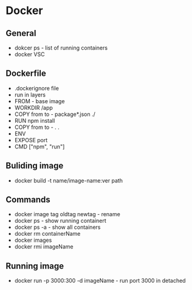 # Docker

## General

- dokcer ps - list of running containers
- docker VSC

## Dockerfile

- .dockerignore file
- run in layers
- FROM - base image
- WORKDIR /app
- COPY from to - package\*.json ./
- RUN npm install
- COPY from to - . .
- ENV
- EXPOSE port
- CMD ["npm", "run"]

## Buliding image

- docker build -t name/image-name:ver path

## Commands

- docker image tag oldtag newtag - rename
- docker ps - show running containert
- docker ps -a - show all containers
- docker rm containerName
- docker images
- docker rmi imageName

## Running image

- docker run -p 3000:300 -d imageName - run port 3000 in detached
